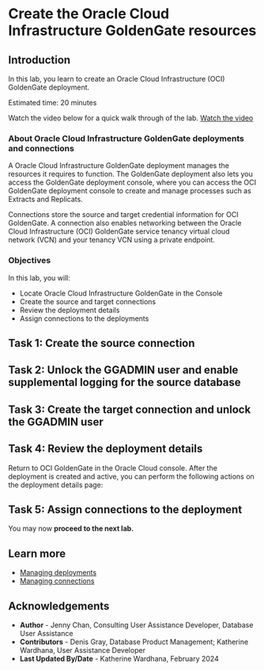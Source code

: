 # Create the Oracle Cloud Infrastructure GoldenGate resources

## Introduction

In this lab, you learn to create an Oracle Cloud Infrastructure (OCI) GoldenGate deployment.

Estimated time: 20 minutes

Watch the video below for a quick walk through of the lab.
[Watch the video](videohub:1_hz7gsiin)

### About Oracle Cloud Infrastructure GoldenGate deployments and connections

A Oracle Cloud Infrastructure GoldenGate deployment manages the resources it requires to function. The GoldenGate deployment also lets you access the GoldenGate deployment console, where you can access the OCI GoldenGate deployment console to create and manage processes such as Extracts and Replicats.

Connections store the source and target credential information for OCI GoldenGate. A connection also enables networking between the Oracle Cloud Infrastructure (OCI) GoldenGate service tenancy virtual cloud network (VCN) and your tenancy VCN using a private endpoint.

### Objectives

In this lab, you will:
* Locate Oracle Cloud Infrastructure GoldenGate in the Console
* Create the source and target connections
* Review the deployment details
* Assign connections to the deployments 


## Task 1: Create the source connection

[](include:01-create-source-connection.md)

## Task 2: Unlock the GGADMIN user and enable supplemental logging for the source database

[](include:02-unlock-source-ggadmin.md)

## Task 3: Create the target connection and unlock the GGADMIN user

[](include:03-create-target-connection.md)

## Task 4: Review the deployment details

Return to OCI GoldenGate in the Oracle Cloud console. After the deployment is created and active, you can perform the following actions on the deployment details page:

[](include:04-deployment-details.md)

## Task 5: Assign connections to the deployment

[](include:05-assign-connection.md)

You may now **proceed to the next lab.**

## Learn more

* [Managing deployments](https://docs.oracle.com/en/cloud/paas/goldengate-service/ebbpf/index.html)
* [Managing connections](https://docs.oracle.com/en/cloud/paas/goldengate-service/mcjzr/index.html)

## Acknowledgements
* **Author** - Jenny Chan, Consulting User Assistance Developer, Database User Assistance
* **Contributors** -  Denis Gray, Database Product Management; Katherine Wardhana, User Assistance Developer
* **Last Updated By/Date** - Katherine Wardhana, February 2024